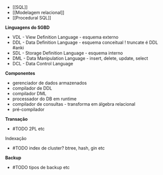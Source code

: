 * [[SQL]]
* [[Modelagem relacional]]
* [[Procedural SQL]]

**Linguagens do SGBD**
* VDL - View Definition Language - esquema externo
* DDL - Data Definition Language - esquema conceitual ! truncate é DDL #anki 
* SDL - Storage Definition Language - esquema interno
* DML - Data Manipulation Language - insert, delete, update, select
* DCL - Data Control Language

**Componentes**
* gerenciador de dados armazenados
* compilador de DDL
* compilador DML
* processador do DB em runtime
* compilador de consultas - transforma em álgebra relacional
* pré-compilador

**Transação**
* #TODO 2PL etc

Indexação
* #TODO index de cluster? btree, hash, gin etc

**Backup**
* #TODO tipos de backup etc
